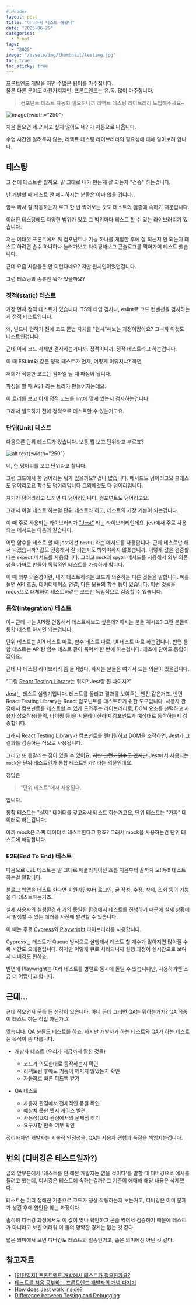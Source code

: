 ```yaml
---
# Header
layout: post
title: "어디까지 테스트 해봤니"
date: "2025-06-29"
categories:
  - Front
tags: 
  - "2025"
image: "/assets/img/thumbnail/testing.jpg"
toc: true
toc_sticky: true
---
```


프론트엔드 개발을 하면 수많은 용어를 마주칩니다. <br>
물론 다른 분야도 마찬가지지만, 프론트엔드는 유.독. 많이 마주칩니다.

> 컴포넌트 테스트 자동화 필요하니까 리액트 테스팅 라이브러리 도입해주세요~

![image](https://i.pinimg.com/736x/52/19/5a/52195a14d0e41ca42c2695527bcc1891.jpg
){:width="250"}

처음 들으면 네..? 하고 싶지 않아도 네? 가 자동으로 나옵니다.

수업 시간엔 알려주지 않는,
리액트 테스팅 라이브러리의 필요성에 대해 알아보려 합니다.

## 테스팅
그 전에 테스트란 뭘까요.
말 그대로 내가 만든게 잘 되는지 "검증" 하는겁니다.

난 개발할 때 테스트 안 해~ 하시는 분들은 아마 없을 겁니다..

함수 짜서 잘 작동하는지 로그 한 번 찍어보는 것도 테스트의 일종에 속하기 때문입니다.

이러한 테스팅에도 다양한 범위가 있고 그 범위마다 테스트 할 수 있는 라이브러리가 있습니다.

저는 여태껏 프론트에서 뭐 컴포넌트나 기능 하나를 개발한 후에
잘 되는지 안 되는지 테스트 하려면
손수 하나하나 눌러가보고 타이핑해보고
콘솔로그를 찍어가며 테스트 했습니다.

근데 요즘 사람들은 안 이런다네요? 저만 원시인이었던겁니다.

그럼 테스팅의 종류엔 뭐가 있을까요?

### 정적(static) 테스트
가장 먼저 정적 테스트가 있습니다.
TS의 타입 검사나, eslint로 코드 컨벤션을 검사하는게
정적 테스트입니다.

왜, 빌드나 런하기 전에 코드 문법 자체를 "검사"해보는 과정이잖아요?
그니까 이것도 테스트인겁니다.

근데 이제 코드 자체만 검사하는거니까. 정적이니까. 정적 테스트라고 하는겁니다.

이 때 ESLint와 같은 정적 테스트가 언제, 어떻게 이뤄지냐? 하면

저희가 작성한 코드는 컴파일 될 때 파싱이 됩니다.

파싱을 할 때 AST 라는 트리가 만들어지는데요.

이 트리를 보고 이제 정적 코드를 lint에 맞게 썼는지 검사하는겁니다.

그래서 빌드하기 전에 정적으로 테스트할 수 있는거고요.

### 단위(Unit) 테스트
다음으론 단위 테스트가 있습니다.
보통 뭘 보고 단위라고 부르죠?

![alt text](../assets/img/posts/250629/image.png){:width="250"}

네, 한 덩어리를 보고 단위라고 합니다.

그럼 코드에서 한 덩어리는 뭐가 있을까요?
겁나 많습니다.
메서드도 덩어리고요 클래스도 덩어리고요 함수도 덩어리입니다
그외에것도 다 덩어리입니다.

자기가 덩어리라고 느끼면 다 덩어리입니다. 컴포넌트도 덩어리고요.

그래서 이걸 테스트 하는걸 단위 테스트라 하고, 테스트의 가장 기본이 되는겁니다.

이 때 주로 사용되는 라이브러리가 ["Jest"](https://jestjs.io/) 라는 라이브러리인데요. jest에서 주로 사용되는 메서드는 다음과 같습니다.

어떤 함수를 테스트 할 때 jest에선 `test()`라는 메서드를 사용합니다. 근데 테스트만 해서 되겠습니까? 값도 전송해서 잘 되는지도 봐봐야하지 않겠습니까. 이렇게 값을 검증할 때는 `expect` 메서드를 사용합니다. 그리고 `mock`과 `spyOn` 메서드를 사용해서 외부 의존성을 가짜로 만들어 독립적인 테스트를 가능하게 합니다.

이 때 외부 의존성이란, 내가 테스트하려는 코드가 의존하는 다른 것들을 말합니다.
예를 들면 API 호출, 데이터베이스 연결, 다른 모듈의 함수 등이 있습니다.
이런 것들을 mock으로 대체하여 테스트하려는 코드만 독립적으로 검증할 수 있습니다.

### 통합(Integration) 테스트
아~ 근데 나는 API랑 연동해서 테스트해보고 싶은데? 하시는 분들 계시죠?
그런 분들이 통합 테스트 하시면 되는겁니다.

단위 테스트는 API 테스트 따로, 함수 테스트 따로, UI 테스트 따로 하는겁니다.
반면 통합 테스트는 API랑 함수 테스트 같이 묶어서 한 번에 하는겁니다.
애초에 단어도 통합이잖아요.

근데 나 테스팅 라이브러리 좀 들어봤다, 
하시는 분들은 여기서 드는 의문이 있을겁니다.

"그럼 [React Testing Library](https://testing-library.com/docs/react-testing-library/intro/)는 뭐지? Jest랑 뭔 차이지?"

Jest는 테스트 실행기입니다. 테스트를 돌리고 결과를 보여주는 엔진 같은거죠.
반면 React Testing Library는 React 컴포넌트를 테스트하기 위한 도구입니다.
사용자 관점에서 컴포넌트를 테스트할 수 있게 도와주는 라이브러리로,
DOM 요소를 선택하고 사용자 상호작용(클릭, 타이핑 등)을 시뮬레이션하여 
컴포넌트가 예상대로 동작하는지 검증합니다.

그래서 React Testing Library가 컴포넌트를 렌더링하고 DOM을 조작하면, Jest가 그 결과를 검증하는 식으로 사용됩니다.

그리고 또 헷갈리는 점이 있을 수 있어요. ~~저만 그런거일수도 있지만~~
Jest에서 사용되는 `mock`은 단위 테스트인가 통합 테스트인가? 라는 의문인데요.

정답은 

>"단위 테스트"에서 사용된다.

입니다.

통합 테스트는 "실제" 데이터를 갖고와서 테스트 하는거고요,
단위 테스트는 "가짜" 데이터로 하는겁니다.

아까 mock은 가짜 데이터로 테스트한다고 했죠? 그래서 mock을 사용하는건 단위 테스트에 해당합니다.

### E2E(End To End) 테스트
다음으로 E2E 테스트는
말 그대로 애플리케이션 흐름 처음부터 끝까지 모!!두!! 테스트하는걸 말합니다.

블로그 웹앱을 테스트 한다면 
회원가입부터 로그인, 글 작성, 수정, 삭제, 조회 등의 기능을 다 테스트하는거죠.

실제 사용자의 실행환경과 거의 동일한 환경에서 테스트를 진행하기 때문에 실제 상황에서 발생할 수 있는 에러를 사전에 발견할 수 있습니다.

이 때는 주로 [Cypress](https://www.cypress.io/)와 [Playwright](https://playwright.dev/) 라이브러리를 사용합니다.

Cypress는 테스트가 Queue 방식으로 실행돼서 테스트 할 개수가 많아지면 많아질 수록 시간도 오래걸립니다. 하지만 이렇게 큐로 처리되니까 실행 과정이 실시간으로 보여서 디버깅도 편하죠.

반면에 Playwright는 여러 테스트를 병렬로 동시에 돌릴 수 있습니다만, 사용하기엔 조금 더 어렵다고 합니다.

## 근데...
근데 적으면서 문득 든 생각이 있습니다. 
아니 근데 그러면 QA는 뭐하는거지? QA 직종이 테스트 하는 직업 아닌가..?

맞습니다. QA 분들도 테스트를 하죠. 하지만 개발자가 하는 테스트와 QA가 하는 테스트는 목적이 좀 다릅니다.

- 개발자 테스트 (우리가 지금까지 말한 것들)
  - 코드가 의도한대로 동작하는지 확인
  - 리팩토링 후에도 기능이 깨지지 않았는지 확인
  - 자동화로 빠른 피드백 받기

- QA 테스트
  - 사용자 관점에서 전체적인 품질 확인
  - 예상치 못한 엣지 케이스 발견
  - 사용성(UX) 관점에서의 문제점 찾기
  - 요구사항 만족 여부 확인

정리하자면 개발자는 기술적 안정성을, QA는 사용자 경험과 품질을 책임지는겁니다.

## 번외 (디버깅은 테스트일까?)
글의 앞부분에서 '테스트를 안 해본 개발자는 없을 것이다'를 말할 때
디버깅으로 예시를 들려고 했는데,
디버깅은 테스트에 속하는걸까? 그 기준이 애매해 해당 내용은 삭제했다.

테스트는 미리 정해진 기준으로 코드가 정상 작동하는지 보는거고,
디버깅은 이미 문제가 생긴 후에 원인을 찾는 과정이다.

솔직히 디버깅 과정에서도 이 값이 맞나 확인하고 콘솔 찍어서 검증하기 때문에
테스트가 아니라고 보긴 어려워 이 둘의 명확한 경계는 없는 것 같다.

넓은 의미에서 보면 디버깅도 테스트의 일종인거고, 좁은 의미에선 아닌 것 같다.

## 참고자료
- [[인턴일지] 프론트엔드 개발에서 테스트가 필요한가요?](https://velog.io/@osohyun0224/%ED%94%84%EB%A1%A0%ED%8A%B8%EC%97%94%EB%93%9C-%EA%B0%9C%EB%B0%9C%EC%97%90%EC%84%9C-%ED%85%8C%EC%8A%A4%ED%8A%B8%EA%B0%80-%ED%95%84%EC%9A%94%ED%95%9C%EA%B0%80%EC%9A%94)
- [테스트를 처음 공부하는 프론트엔드 개발자의 개념 다지기](https://velog.io/@leehyunho2001/%ED%85%8C%EC%8A%A4%ED%8A%B8%EB%A5%BC-%EC%B2%98%EC%9D%8C-%EA%B3%B5%EB%B6%80%ED%95%98%EB%8A%94-%ED%94%84%EB%A1%A0%ED%8A%B8%EC%97%94%EB%93%9C-%EA%B0%9C%EB%B0%9C%EC%9E%90%EC%9D%98-%EA%B0%9C%EB%85%90-%EB%8B%A4%EC%A7%80%EA%B8%B0)
- [How does Jest work inside?](https://medium.com/dailyjs/how-does-jest-work-929d0de0fa03)
- [Difference between Testing and Debugging](https://www.browserstack.com/guide/difference-between-testing-and-debugging)